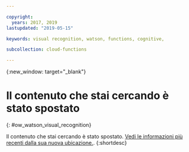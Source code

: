 ```yaml
---

copyright:
  years: 2017, 2019
lastupdated: "2019-05-15"

keywords: visual recognition, watson, functions, cognitive,

subcollection: cloud-functions

---
```


{:new_window: target="_blank"}
# Il contenuto che stai cercando è stato spostato
{: #ow_watson_visual_recognition}

Il contenuto che stai cercando è stato spostato. [Vedi le informazioni più recenti dalla sua nuova ubicazione.](/docs/openwhisk?topic=cloud-functions-pkg_visual_recognition).
{:shortdesc}
